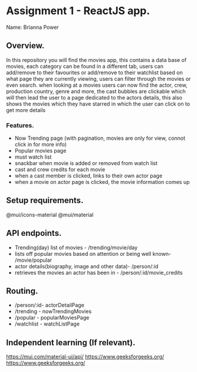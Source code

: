 # Assignment 1 - ReactJS app.

Name: Brianna Power

## Overview.

In this repository you will find the movies app, this contains a data base of movies, each category can be found in a different tab, users can add/remove to their favourites or add/remove to their watchlist based on what page they are currently viewing, users can filter through the movies or even search. when looking at a movies users can now find the actor, crew, production country, genre and more, the cast bubbles are clickable which will then lead the user to a page dedicated to the actors details, this also shows the movies which they have starred in which the user can click on to get more details

### Features.

+ Now Trending page (with pagination, movies are only for view, connot click in for more info)
+ Popular movies page
+ must watch list
+ snackbar when movie is added or removed from watch list
+ cast and crew credits for each movie
+ when a cast member is clicked, links to their own actor page
+ when a movie on actor page is clicked, the movie information comes up

## Setup requirements.

@mui/icons-material
@mui/material

## API endpoints.

+ Trending(day) list of movies - /trending/movie/day
+ lists off popular movies based on attention or being well known- /movie/popular
+ actor details(biography, image and other data)- /person/:id
+ retrieves the movies an actor has been in - /person/:id/movie_credits

## Routing.

+ /person/:id- actorDetailPage
+ /trending - nowTrendingMovies
+ /popular - popularMoviesPage
+ /watchlist - watchListPage

## Independent learning (If relevant).

https://mui.com/material-ui/api/
https://www.geeksforgeeks.org/
https://www.geeksforgeeks.org/
